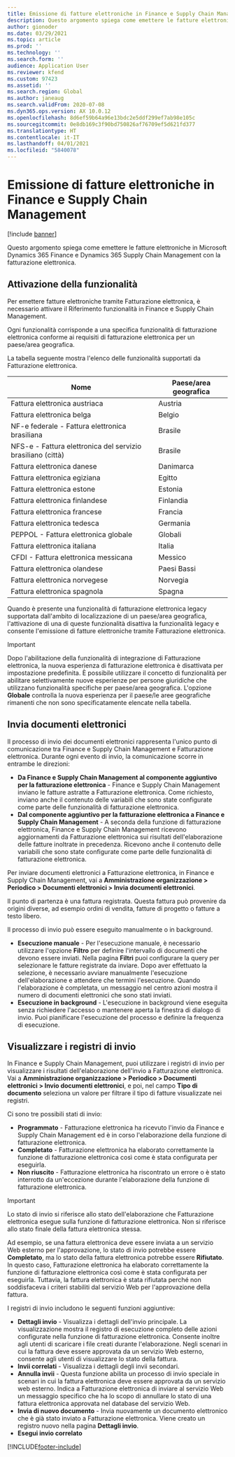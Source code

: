 ```yaml
---
title: Emissione di fatture elettroniche in Finance e Supply Chain Management
description: Questo argomento spiega come emettere le fatture elettroniche in Microsoft Dynamics 365 Finance e Dynamics 365 Supply Chain Management con la fatturazione elettronica.
author: gionoder
ms.date: 03/29/2021
ms.topic: article
ms.prod: ''
ms.technology: ''
ms.search.form: ''
audience: Application User
ms.reviewer: kfend
ms.custom: 97423
ms.assetid: ''
ms.search.region: Global
ms.author: janeaug
ms.search.validFrom: 2020-07-08
ms.dyn365.ops.version: AX 10.0.12
ms.openlocfilehash: 8d6ef59b64a96e13bdc2e5ddf299ef7ab98e105c
ms.sourcegitcommit: 0e8db169c3f90bd750826af76709ef5d621fd377
ms.translationtype: HT
ms.contentlocale: it-IT
ms.lasthandoff: 04/01/2021
ms.locfileid: "5840078"
---
```

# <a name="issue-electronic-invoices-in-finance-and-supply-chain-management"></a>Emissione di fatture elettroniche in Finance e Supply Chain Management

[!include [banner](../includes/banner.md)]

Questo argomento spiega come emettere le fatture elettroniche in Microsoft Dynamics 365 Finance e Dynamics 365 Supply Chain Management con la fatturazione elettronica.


## <a name="feature-activation"></a>Attivazione della funzionalità

Per emettere fatture elettroniche tramite Fatturazione elettronica, è necessario attivare il Riferimento funzionalità in Finance e Supply Chain Management.

Ogni funzionalità corrisponde a una specifica funzionalità di fatturazione elettronica conforme ai requisiti di fatturazione elettronica per un paese/area geografica.

La tabella seguente mostra l'elenco delle funzionalità supportati da Fatturazione elettronica.

| Nome                                              | Paese/area geografica |
|---------------------------------------------------|----------------|
|Fattura elettronica austriaca                        |Austria         |
|Fattura elettronica belga                         |Belgio         |
|NF-e federale - Fattura elettronica brasiliana       |Brasile          |
|NFS-e - Fattura elettronica del servizio brasiliano (città)|Brasile          |
|Fattura elettronica danese                          |Danimarca         |
|Fattura elettronica egiziana                        |Egitto           |
|Fattura elettronica estone                        |Estonia         |
|Fattura elettronica finlandese                         |Finlandia         |
|Fattura elettronica francese                          |Francia          |
|Fattura elettronica tedesca                          |Germania         |
|PEPPOL - Fattura elettronica globale                 |Globali          |
|Fattura elettronica italiana                         |Italia           |
|CFDI - Fattura elettronica messicana                  |Messico          |
|Fattura elettronica olandese                           |Paesi Bassi     |
|Fattura elettronica norvegese                       |Norvegia          |
|Fattura elettronica spagnola                         |Spagna           |

Quando è presente una funzionalità di fatturazione elettronica legacy supportata dall'ambito di localizzazione di un paese/area geografica, l'attivazione di una di queste funzionalità disattiva la funzionalità legacy e consente l'emissione di fatture elettroniche tramite Fatturazione elettronica.

> [!IMPORTANT]
> Dopo l'abilitazione della funzionalità di integrazione di Fatturazione elettronica, la nuova esperienza di fatturazione elettronica è disattivata per impostazione predefinita. È possibile utilizzare il concetto di funzionalità per abilitare selettivamente nuove esperienze per persone giuridiche che utilizzano funzionalità specifiche per paese/area geografica. L'opzione **Globale** controlla la nuova esperienza per il paese/le aree geografiche rimanenti che non sono specificatamente elencate nella tabella.

## <a name="submit-electronic-documents"></a>Invia documenti elettronici

Il processo di invio dei documenti elettronici rappresenta l'unico punto di comunicazione tra Finance e Supply Chain Management e Fatturazione elettronica. Durante ogni evento di invio, la comunicazione scorre in entrambe le direzioni:

- **Da Finance e Supply Chain Management al componente aggiuntivo per la fatturazione elettronica** - Finance e Supply Chain Management inviano le fatture astratte a Fatturazione elettronica. Come richiesto, inviano anche il contenuto delle variabili che sono state configurate come parte delle funzionalità di fatturazione elettronica.
- **Dal componente aggiuntivo per la fatturazione elettronica a Finance e Supply Chain Management** - A seconda della funzione di fatturazione elettronica, Finance e Supply Chain Management ricevono aggiornamenti da Fatturazione elettronica sui risultati dell'elaborazione delle fatture inoltrate in precedenza. Ricevono anche il contenuto delle variabili che sono state configurate come parte delle funzionalità di fatturazione elettronica.

Per inviare documenti elettronici a Fatturazione elettronica, in Finance e Supply Chain Management, vai a **Amministrazione organizzazione &gt; Periodico &gt; Documenti elettronici &gt; Invia documenti elettronici**.

Il punto di partenza è una fattura registrata. Questa fattura può provenire da origini diverse, ad esempio ordini di vendita, fatture di progetto o fatture a testo libero.

Il processo di invio può essere eseguito manualmente o in background.

- **Esecuzione manuale** - Per l'esecuzione manuale, è necessario utilizzare l'opzione **Filtro** per definire l'intervallo di documenti che devono essere inviati. Nella pagina **Filtri** puoi configurare la query per selezionare le fatture registrate da inviare. Dopo aver effettuato la selezione, è necessario avviare manualmente l'esecuzione dell'elaborazione e attendere che termini l'esecuzione. Quando l'elaborazione è completata, un messaggio nel centro azioni mostra il numero di documenti elettronici che sono stati inviati.
- **Esecuzione in background** - L'esecuzione in background viene eseguita senza richiedere l'accesso o mantenere aperta la finestra di dialogo di invio. Puoi pianificare l'esecuzione del processo e definire la frequenza di esecuzione.

## <a name="view-the-submission-logs"></a>Visualizzare i registri di invio

In Finance e Supply Chain Management, puoi utilizzare i registri di invio per visualizzare i risultati dell'elaborazione dell'invio a Fatturazione elettronica. Vai a **Amministrazione organizzazione &gt; Periodico &gt; Documenti elettronici &gt; Invio documenti elettronici**, e poi, nel campo **Tipo di documento** seleziona un valore per filtrare il tipo di fatture visualizzate nei registri.

Ci sono tre possibili stati di invio:

- **Programmato** - Fatturazione elettronica ha ricevuto l'invio da Finance e Supply Chain Management ed è in corso l'elaborazione della funzione di fatturazione elettronica.
- **Completato** - Fatturazione elettronica ha elaborato correttamente la funzione di fatturazione elettronica così come è stata configurata per eseguirla.
- **Non riuscito** - Fatturazione elettronica ha riscontrato un errore o è stato interrotto da un'eccezione durante l'elaborazione della funzione di fatturazione elettronica.

> [!IMPORTANT]
> Lo stato di invio si riferisce allo stato dell'elaborazione che Fatturazione elettronica esegue sulla funzione di fatturazione elettronica. Non si riferisce allo stato finale della fattura elettronica stessa.
>
> Ad esempio, se una fattura elettronica deve essere inviata a un servizio Web esterno per l'approvazione, lo stato di invio potrebbe essere **Completato**, ma lo stato della fattura elettronica potrebbe essere **Rifiutato**. In questo caso, Fatturazione elettronica ha elaborato correttamente la funzione di fatturazione elettronica così come è stata configurata per eseguirla. Tuttavia, la fattura elettronica è stata rifiutata perché non soddisfaceva i criteri stabiliti dal servizio Web per l'approvazione della fattura.

I registri di invio includono le seguenti funzioni aggiuntive:

- **Dettagli invio** - Visualizza i dettagli dell'invio principale. La visualizzazione mostra il registro di esecuzione completo delle azioni configurate nella funzione di fatturazione elettronica. Consente inoltre agli utenti di scaricare i file creati durante l'elaborazione. Negli scenari in cui la fattura deve essere approvata da un servizio Web esterno, consente agli utenti di visualizzare lo stato della fattura.
- **Invii correlati** - Visualizza i dettagli degli invii secondari.
- **Annulla invii** - Questa funzione abilita un processo di invio speciale in scenari in cui la fattura elettronica deve essere approvata da un servizio web esterno. Indica a Fatturazione elettronica di inviare al servizio Web un messaggio specifico che ha lo scopo di annullare lo stato di una fattura elettronica approvata nel database del servizio Web.
- **Invia di nuovo documento** - Invia nuovamente un documento elettronico che è già stato inviato a Fatturazione elettronica. Viene creato un registro nuovo nella pagina **Dettagli invio**.
- **Esegui invio correlato**


[!INCLUDE[footer-include](../../includes/footer-banner.md)]
